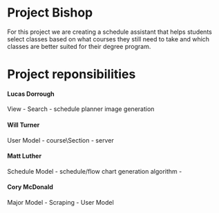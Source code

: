 Project Bishop
=============
For this project we are creating a schedule assistant that helps students select classes based on what courses they still need to take and which classes are better suited for their degree program. 

Project reponsibilities
=============
#### Lucas Dorrough

View - Search - schedule planner image generation

#### Will Turner

User Model - course\Section - server 

#### Matt Luther

Schedule Model - schedule/flow chart generation algorithm - 

#### Cory McDonald

Major Model - Scraping - User Model
